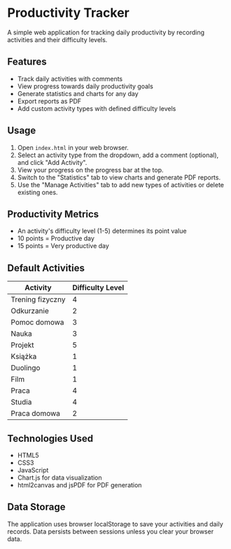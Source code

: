 # Productivity Tracker

A simple web application for tracking daily productivity by recording activities and their difficulty levels.

## Features

- Track daily activities with comments
- View progress towards daily productivity goals
- Generate statistics and charts for any day
- Export reports as PDF
- Add custom activity types with defined difficulty levels

## Usage

1. Open `index.html` in your web browser.
2. Select an activity type from the dropdown, add a comment (optional), and click "Add Activity".
3. View your progress on the progress bar at the top.
4. Switch to the "Statistics" tab to view charts and generate PDF reports.
5. Use the "Manage Activities" tab to add new types of activities or delete existing ones.

## Productivity Metrics

- An activity's difficulty level (1-5) determines its point value
- 10 points = Productive day
- 15 points = Very productive day

## Default Activities

| Activity | Difficulty Level |
|----------|-----------------|
| Trening fizyczny | 4 |
| Odkurzanie | 2 |
| Pomoc domowa | 3 |
| Nauka | 3 |
| Projekt | 5 |
| Książka | 1 |
| Duolingo | 1 |
| Film | 1 |
| Praca | 4 |
| Studia | 4 |
| Praca domowa | 2 |

## Technologies Used

- HTML5
- CSS3
- JavaScript
- Chart.js for data visualization
- html2canvas and jsPDF for PDF generation

## Data Storage

The application uses browser localStorage to save your activities and daily records. Data persists between sessions unless you clear your browser data. 
